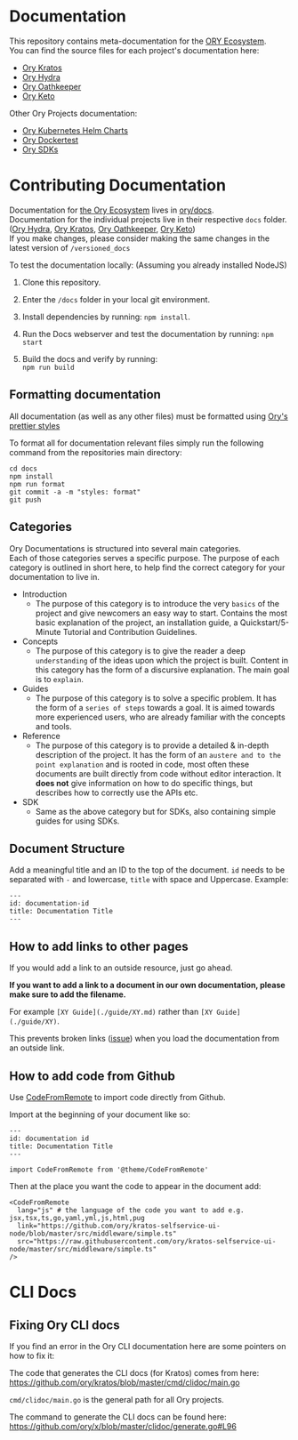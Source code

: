 # Documentation

This repository contains meta-documentation for the
[ORY Ecosystem](https://www.ory.sh/docs/ecosystem/projects/).  
You can find the source files for each project's documentation here:

- [Ory Kratos](https://github.com/ory/kratos/tree/master/docs)
- [Ory Hydra](https://github.com/ory/hydra/tree/master/docs)
- [Ory Oathkeeper](https://github.com/ory/oathkeeper/tree/master/docs)
- [Ory Keto](https://github.com/ory/keto/tree/master/docs)

Other Ory Projects documentation:

- [Ory Kubernetes Helm Charts](https://github.com/ory/k8s/tree/master/docs/helm)
- [Ory Dockertest](https://github.com/ory/dockertest/blob/v3/README.md)
- [Ory SDKs](https://github.com/ory/sdk/blob/master/README.md)

# Contributing Documentation

Documentation for
[the Ory Ecosystem](https://www.ory.sh/docs/ecosystem/projects/) lives in
[ory/docs](https://github.com/ory/docs/tree/master/docs/docs/ecosystem).  
Documentation for the individual projects live in their respective `docs`
folder. ([Ory Hydra](https://github.com/ory/hydra/tree/master/docs/docs),
[Ory Kratos](https://github.com/ory/kratos/tree/master/docs/docs),
[Ory Oathkeeper](https://github.com/ory/oathkeeper/tree/master/docs/docs),
[Ory Keto](https://github.com/ory/keto/tree/master/docs/docs))  
If you make changes, please consider making the same changes in the latest
version of `/versioned_docs`

To test the documentation locally:
(Assuming you already installed NodeJS)

1. Clone this repository.

3. Enter the `/docs` folder in your local git environment.

3. Install dependencies by running: 
`npm install`.

4. Run the Docs webserver and test the documentation by running:
`npm start`

5. Build the docs and verify by running:  
`npm run build `

## Formatting documentation

All documentation (as well as any other files) must be formatted using [Ory's prettier styles](https://github.com/ory/prettier-styles)

To format all for documentation relevant files simply run the following command from the repositories main directory:

```
cd docs
npm install
npm run format
git commit -a -m "styles: format"
git push
```

## Categories

Ory Documentations is structured into several main categories.  
Each of those categories serves a specific purpose.
The purpose of each category is outlined in short here, to help find the correct category for your documentation to live in.

- Introduction
    - The purpose of this category is to introduce the very `basics` of the project and give newcomers an easy way to start. Contains the most basic explanation of the project, an installation guide, a Quickstart/5-Minute Tutorial and Contribution Guidelines.
- Concepts
    - The purpose of this category is to give the reader a deep `understanding` of the ideas upon which the project is built. Content in this category has the form of a discursive explanation. The main goal is to `explain`.
- Guides
    - The purpose of this category is to solve a specific problem. It has the form of a `series of steps` towards a goal. It is aimed towards more experienced users, who are already familiar with the concepts and tools.
- Reference
    - The purpose of this category is to provide a detailed & in-depth description of the project. It has the form of an `austere and to the point explanation` and is rooted in code, most often these documents are built directly from code without editor interaction. It __does not__ give information on how to do specific things, but describes how to correctly use the APIs etc.
- SDK
    - Same as the above category but for SDKs, also containing simple guides for using SDKs.

## Document Structure

Add a meaningful title and an ID to the top of the document.
`id` needs to be separated with `-` and lowercase, `title` with space and Uppercase.
Example:
```
---
id: documentation-id
title: Documentation Title
---
```

## How to add links to other pages

If you would add a link to an outside resource, just go ahead.

**If you want to add a link to a document in our own documentation, please make
sure to add the filename.**

For example `[XY Guide](./guide/XY.md)` rather than `[XY Guide](./guide/XY)`.

This prevents broken links
([issue](https://github.com/ory/docusaurus-template/issues/38)) when you load
the documentation from an outside link.

## How to add code from Github

Use [CodeFromRemote](https://github.com/ory/docusaurus-template/blob/master/src/theme/CodeFromRemote.js) to import code directly from Github.

Import at the beginning of your document like so:

```
---
id: documentation id
title: Documentation Title
---

import CodeFromRemote from '@theme/CodeFromRemote'
```

Then at the place you want the code to appear in the document add:

```
<CodeFromRemote
  lang="js" # the language of the code you want to add e.g. jsx,tsx,ts,go,yaml,yml,js,html,pug
  link="https://github.com/ory/kratos-selfservice-ui-node/blob/master/src/middleware/simple.ts"
  src="https://raw.githubusercontent.com/ory/kratos-selfservice-ui-node/master/src/middleware/simple.ts"
/>
```

# CLI Docs

## Fixing Ory CLI docs

If you find an error in the Ory CLI documentation here are some pointers on how to fix it:

The code that generates the CLI docs (for Kratos) comes from here:   
https://github.com/ory/kratos/blob/master/cmd/clidoc/main.go

`cmd/clidoc/main.go` is the general path for all Ory projects.

The command to generate the CLI docs can be found here:  
https://github.com/ory/x/blob/master/clidoc/generate.go#L96
